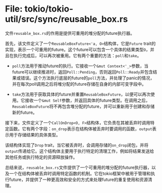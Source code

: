 # File: tokio/tokio-util/src/sync/reusable_box.rs

文件`reusable_box.rs`的作用是提供可重用的堆分配的future执行器。

首先，该文件定义了一个`ReusableBoxFuture<'a, O>`结构体，它是`Future` trait的实现，表示一个可重用的future。这个future可以包含一个具体的结果类型`O`，并且在执行完成后，可以再次被重用。它有两个重要的方法：`poll`和`take`。

- `poll`方法用于推动future的执行。它接收一个`&mut Context<'_>`参数，当future可以继续推进时，返回`Poll::Pending`，否则返回`Poll::Ready`并包含结果或错误。这个方法执行底层的future的`poll`方法，并处理了panic的情况，并在每次poll调用之后将堆分配的future存储在自身的内部可变字段中。

- `take`方法用于获取具体的future并重置`ReusableBoxFuture`，以便可以再次使用。它接收一个`&mut Self`参数，并返回具体的future类型。在调用之后，`ReusableBoxFuture`将不再包含堆分配的future，并可以重新用于创建和存储新的future。

接下来，文件定义了一个`CallOnDrop<O, F>`结构体，它负责在其被丢弃时调用特定函数。它有两个字段：`on_drop`表示在结构体被丢弃时要调用的函数，`output`表示用于存储结果的具体类型。

该结构体实现了`Drop` trait，当它被丢弃时，会调用存储的`on_drop`闭包，并将`output`传递给它。这个结构体主要用于执行特定的清理工作，例如将结果发送给其他任务或执行特定的资源释放操作。

总结来说，`reusable_box.rs`文件提供了一个可重用的堆分配的future执行器，以及一个在结构体被丢弃时调用特定函数的机制。它在tokio框架中被用于管理和执行future，并提供了一种更高效和安全的方式来处理future的重复使用和资源清理。

